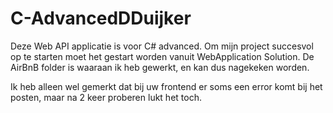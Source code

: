 # C-AdvancedDDuijker

Deze Web API applicatie is voor C# advanced.
Om mijn project succesvol op te starten moet het gestart worden vanuit WebApplication Solution.
De AirBnB folder is waaraan ik heb gewerkt, en kan dus nagekeken worden.

Ik heb alleen wel gemerkt dat bij uw frontend er soms een error komt bij het posten, maar na 2 keer proberen lukt het toch.
